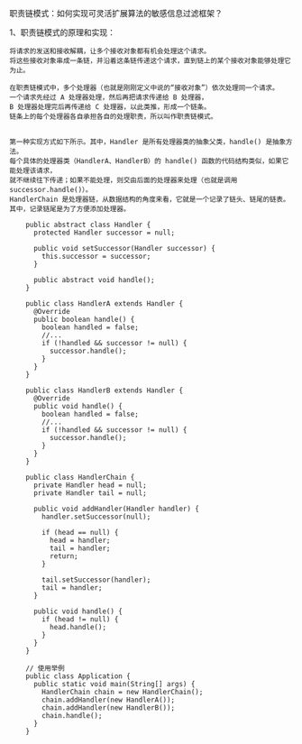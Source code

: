 职责链模式：如何实现可灵活扩展算法的敏感信息过滤框架？

1、职责链模式的原理和实现：
    
    将请求的发送和接收解耦，让多个接收对象都有机会处理这个请求。
    将这些接收对象串成一条链，并沿着这条链传递这个请求，直到链上的某个接收对象能够处理它为止。
    
    在职责链模式中，多个处理器（也就是刚刚定义中说的“接收对象”）依次处理同一个请求。
    一个请求先经过 A 处理器处理，然后再把请求传递给 B 处理器，
    B 处理器处理完后再传递给 C 处理器，以此类推，形成一个链条。
    链条上的每个处理器各自承担各自的处理职责，所以叫作职责链模式。
    
    
    第一种实现方式如下所示。其中，Handler 是所有处理器类的抽象父类，handle() 是抽象方法。
    每个具体的处理器类（HandlerA、HandlerB）的 handle() 函数的代码结构类似，如果它能处理该请求，
    就不继续往下传递；如果不能处理，则交由后面的处理器来处理（也就是调用 successor.handle()）。
    HandlerChain 是处理器链，从数据结构的角度来看，它就是一个记录了链头、链尾的链表。
    其中，记录链尾是为了方便添加处理器。 
    
        public abstract class Handler {
          protected Handler successor = null;
        
          public void setSuccessor(Handler successor) {
            this.successor = successor;
          }
        
          public abstract void handle();
        }
        
        public class HandlerA extends Handler {
          @Override
          public boolean handle() {
            boolean handled = false;
            //...
            if (!handled && successor != null) {
              successor.handle();
            }
          }
        }
        
        public class HandlerB extends Handler {
          @Override
          public void handle() {
            boolean handled = false;
            //...
            if (!handled && successor != null) {
              successor.handle();
            } 
          }
        }
        
        public class HandlerChain {
          private Handler head = null;
          private Handler tail = null;
        
          public void addHandler(Handler handler) {
            handler.setSuccessor(null);
        
            if (head == null) {
              head = handler;
              tail = handler;
              return;
            }
        
            tail.setSuccessor(handler);
            tail = handler;
          }
        
          public void handle() {
            if (head != null) {
              head.handle();
            }
          }
        }
        
        // 使用举例
        public class Application {
          public static void main(String[] args) {
            HandlerChain chain = new HandlerChain();
            chain.addHandler(new HandlerA());
            chain.addHandler(new HandlerB());
            chain.handle();
          }
        }
    
    

    
    
    
    
